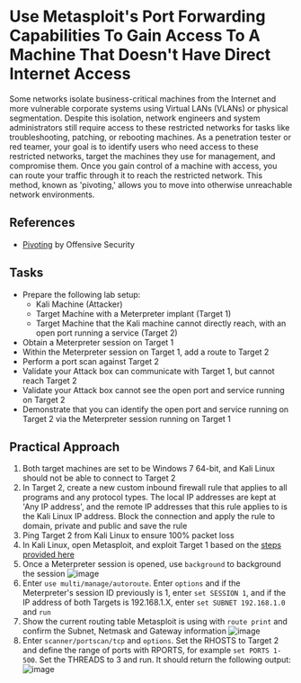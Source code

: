 # Use Metasploit's Port Forwarding Capabilities To Gain Access To A Machine That Doesn't Have Direct Internet Access
Some networks isolate business-critical machines from the Internet and more vulnerable corporate systems using Virtual LANs (VLANs) or physical segmentation. Despite this isolation, network engineers and system administrators still require access to these restricted networks for tasks like troubleshooting, patching, or rebooting machines. As a penetration tester or red teamer, your goal is to identify users who need access to these restricted networks, target the machines they use for management, and compromise them. Once you gain control of a machine with access, you can route your traffic through it to reach the restricted network. This method, known as 'pivoting,' allows you to move into otherwise unreachable network environments.

## References
- [Pivoting](https://www.offsec.com/metasploit-unleashed/pivoting/) by Offensive Security

## Tasks
- Prepare the following lab setup:
  - Kali Machine (Attacker)
  - Target Machine with a Meterpreter implant (Target 1)
  - Target Machine that the Kali machine cannot directly reach, with an open port running a service (Target 2)
- Obtain a Meterpreter session on Target 1
- Within the Meterpreter session on Target 1, add a route to Target 2
- Perform a port scan against Target 2
- Validate your Attack box can communicate with Target 1, but cannot reach Target 2
- Validate your Attack box cannot see the open port and service running on Target 2
- Demonstrate that you can identify the open port and service running on Target 2 via the Meterpreter session running on Target 1

## Practical Approach
1. Both target machines are set to be Windows 7 64-bit, and Kali Linux should not be able to connect to Target 2
2. In Target 2, create a new custom inbound firewall rule that applies to all programs and any protocol types. The local IP addresses are kept at 'Any IP address', and the remote IP addresses that this rule applies to is the Kali Linux IP address. Block the connection and apply the rule to domain, private and public and save the rule
3. Ping Target 2 from Kali Linux to ensure 100% packet loss
4. In Kali Linux, open Metasploit, and exploit Target 1 based on the [steps provided here](https://github.com/aaronamran/MCSI-Remote-Cybersecurity-Internship/blob/main/Security%20Tools/metasploit-exploit-ms17-010.md)
5. Once a Meterpreter session is opened, use `background` to background the session
   ![image](https://github.com/user-attachments/assets/9d63e6de-a334-41dd-8437-98a40b50aaac)
6. Enter `use multi/manage/autoroute`. Enter `options` and if the Meterpreter's session ID previously is 1, enter `set SESSION 1`, and if the IP address of both Targets is 192.168.1.X, enter `set SUBNET 192.168.1.0` and `run`
7. Show the current routing table Metasploit is using with `route print` and confirm the Subnet, Netmask and Gateway information
   ![image](https://github.com/user-attachments/assets/05392fa7-41ec-473e-bdca-b2ecb1458e94)
8. Enter `scanner/portscan/tcp` and `options`. Set the RHOSTS to Target 2 and define the range of ports with RPORTS, for example `set PORTS 1-500`. Set the THREADS to 3 and run. It should return the following output:
   ![image](https://github.com/user-attachments/assets/bb182e9b-a896-4a73-a7e0-bfa8924fb982)

